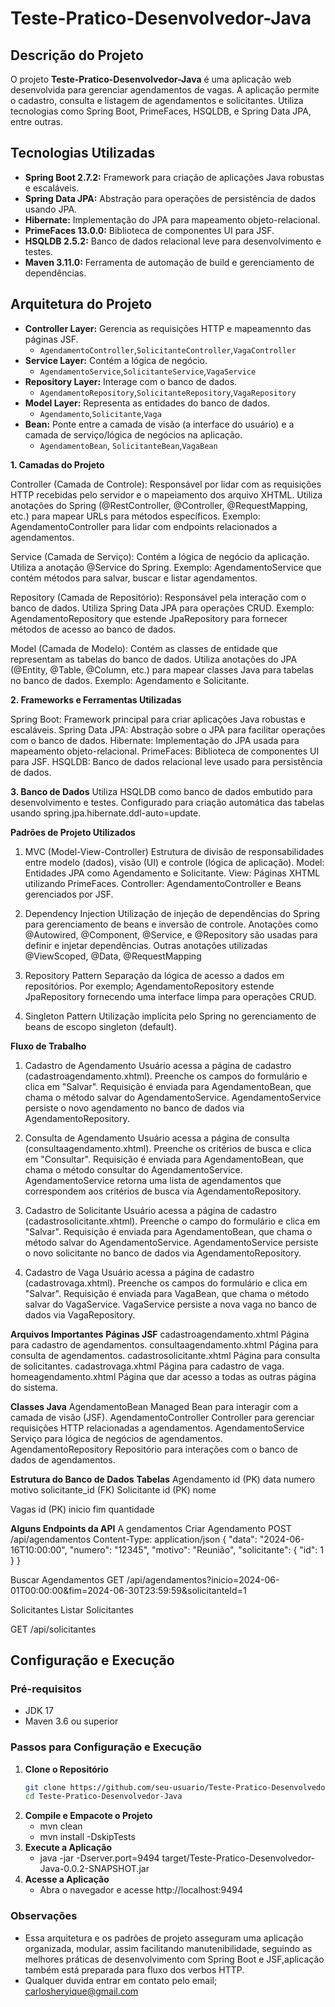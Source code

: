 # Teste-Pratico-Desenvolvedor-Java

## Descrição do Projeto

O projeto **Teste-Pratico-Desenvolvedor-Java** é uma aplicação web desenvolvida para gerenciar agendamentos de vagas. 
A aplicação permite o cadastro, consulta e listagem de agendamentos e solicitantes. Utiliza tecnologias como Spring Boot, PrimeFaces, HSQLDB, e Spring Data JPA, entre outras.

## Tecnologias Utilizadas

- **Spring Boot 2.7.2:** Framework para criação de aplicações Java robustas e escaláveis.
- **Spring Data JPA:** Abstração para operações de persistência de dados usando JPA.
- **Hibernate:** Implementação do JPA para mapeamento objeto-relacional.
- **PrimeFaces 13.0.0:** Biblioteca de componentes UI para JSF.
- **HSQLDB 2.5.2:** Banco de dados relacional leve para desenvolvimento e testes.
- **Maven 3.11.0:** Ferramenta de automação de build e gerenciamento de dependências.

## Arquitetura do Projeto

- **Controller Layer:** Gerencia as requisições HTTP e mapeamennto das páginas JSF.
  - `AgendamentoController`,`SolicitanteController`,`VagaController`
- **Service Layer:** Contém a lógica de negócio.
  - `AgendamentoService`,`SolicitanteService`,`VagaService`
- **Repository Layer:** Interage com o banco de dados.
  - `AgendamentoRepository`,`SolicitanteRepository`,`VagaRepository`
- **Model Layer:** Representa as entidades do banco de dados.
  - `Agendamento`,`Solicitante`,`Vaga`
- **Bean:** Ponte entre a camada de visão (a interface do usuário) e a camada de serviço/lógica de negócios na aplicação.
  - `AgendamentoBean`, `SolicitanteBean`,`VagaBean`


**1. Camadas do Projeto**

Controller (Camada de Controle):
Responsável por lidar com as requisições HTTP recebidas pelo servidor e o mapeiamento dos arquivo XHTML.
Utiliza anotações do Spring (@RestController, @Controller, @RequestMapping, etc.) para mapear URLs para métodos específicos.
Exemplo: AgendamentoController para lidar com endpoints relacionados a agendamentos.

Service (Camada de Serviço):
Contém a lógica de negócio da aplicação.
Utiliza a anotação @Service do Spring.
Exemplo: AgendamentoService que contém métodos para salvar, buscar e listar agendamentos.

Repository (Camada de Repositório):
Responsável pela interação com o banco de dados.
Utiliza Spring Data JPA para operações CRUD.
Exemplo: AgendamentoRepository que estende JpaRepository para fornecer métodos de acesso ao banco de dados.

Model (Camada de Modelo):
Contém as classes de entidade que representam as tabelas do banco de dados.
Utiliza anotações do JPA (@Entity, @Table, @Column, etc.) para mapear classes Java para tabelas no banco de dados.
Exemplo: Agendamento e Solicitante.

**2. Frameworks e Ferramentas Utilizadas**

Spring Boot:
Framework principal para criar aplicações Java robustas e escaláveis.
Spring Data JPA:
Abstração sobre o JPA para facilitar operações com o banco de dados.
Hibernate:
Implementação do JPA usada para mapeamento objeto-relacional.
PrimeFaces:
Biblioteca de componentes UI para JSF.
HSQLDB:
Banco de dados relacional leve usado para persistência de dados.

**3. Banco de Dados**
Utiliza HSQLDB como banco de dados embutido para desenvolvimento e testes.
Configurado para criação automática das tabelas usando spring.jpa.hibernate.ddl-auto=update.


**Padrões de Projeto Utilizados**

1. MVC (Model-View-Controller)
Estrutura de divisão de responsabilidades entre modelo (dados), visão (UI) e controle (lógica de aplicação).
Model: Entidades JPA como Agendamento e Solicitante.
View: Páginas XHTML utilizando PrimeFaces.
Controller: AgendamentoController e Beans gerenciados por JSF.

3. Dependency Injection
Utilização de injeção de dependências do Spring para gerenciamento de beans e inversão de controle.
Anotações como @Autowired, @Component, @Service, e @Repository são usadas para definir e injetar dependências.
Outras anotações utilizadas @ViewScoped, @Data, @RequestMapping

5. Repository Pattern
Separação da lógica de acesso a dados em repositórios.
Por exemplo; AgendamentoRepository estende JpaRepository fornecendo uma interface limpa para operações CRUD.

7. Singleton Pattern
Utilização implícita pelo Spring no gerenciamento de beans de escopo singleton (default).

**Fluxo de Trabalho**

1. Cadastro de Agendamento
Usuário acessa a página de cadastro (cadastroagendamento.xhtml).
Preenche os campos do formulário e clica em "Salvar".
Requisição é enviada para AgendamentoBean, que chama o método salvar do AgendamentoService.
AgendamentoService persiste o novo agendamento no banco de dados via AgendamentoRepository.

3. Consulta de Agendamento
Usuário acessa a página de consulta (consultaagendamento.xhtml).
Preenche os critérios de busca e clica em "Consultar".
Requisição é enviada para AgendamentoBean, que chama o método consultar do AgendamentoService.
AgendamentoService retorna uma lista de agendamentos que correspondem aos critérios de busca via AgendamentoRepository.


4. Cadastro de Solicitante
Usuário acessa a página de cadastro (cadastrosolicitante.xhtml).
Preenche o campo do formulário e clica em "Salvar".
Requisição é enviada para AgendamentoBean, que chama o método salvar do AgendamentoService.
AgendamentoService persiste o novo solicitante no banco de dados via AgendamentoRepository.

6. Cadastro de Vaga
Usuário acessa a página de cadastro (cadastrovaga.xhtml).
Preenche os campos do formulário e clica em "Salvar".
Requisição é enviada para VagaBean, que chama o método salvar do VagaService.
VagaService persiste a nova vaga no banco de dados via VagaRepository.


**Arquivos Importantes**
**Páginas JSF**
cadastroagendamento.xhtml Página para cadastro de agendamentos.
consultaagendamento.xhtml Página para consulta de agendamentos.
cadastrosolicitante.xhtml Página para consulta de solicitantes.
cadastrovaga.xhtml Página para cadastro de vaga.
homeagendamento.xhtml Página que dar acesso a todas as outras página do sistema.

**Classes Java**
AgendamentoBean Managed Bean para interagir com a camada de visão (JSF).
AgendamentoController Controller para gerenciar requisições HTTP relacionadas a agendamentos.
AgendamentoService Serviço para lógica de negócios de agendamentos.
AgendamentoRepository Repositório para interações com o banco de dados de agendamentos.

**Estrutura do Banco de Dados**
**Tabelas**
Agendamento
id (PK)
data
numero
motivo
solicitante_id (FK)
Solicitante
id (PK)
nome

Vagas
id (PK)
inicio
fim
quantidade

**Alguns Endpoints da API**
A
gendamentos
Criar Agendamento
POST /api/agendamentos
Content-Type: application/json
{
  "data": "2024-06-16T10:00:00",
  "numero": "12345",
  "motivo": "Reunião",
  "solicitante": { "id": 1 }
}

Buscar Agendamentos
GET /api/agendamentos?inicio=2024-06-01T00:00:00&fim=2024-06-30T23:59:59&solicitanteId=1

Solicitantes
Listar Solicitantes

GET /api/solicitantes


## Configuração e Execução

### Pré-requisitos

- JDK 17 
- Maven 3.6 ou superior

### Passos para Configuração e Execução

1. **Clone o Repositório**
   ```sh
   git clone https://github.com/seu-usuario/Teste-Pratico-Desenvolvedor-Java.git
   cd Teste-Pratico-Desenvolvedor-Java
2. **Compile e Empacote o Projeto**
   - mvn clean
   - mvn install -DskipTests
3. **Execute a Aplicação**
   - java -jar -Dserver.port=9494 target/Teste-Pratico-Desenvolvedor-Java-0.0.2-SNAPSHOT.jar
4. **Acesse a Aplicação**
   - Abra o navegador e acesse http://localhost:9494

### Observações

- Essa arquitetura e os padrões de projeto asseguram uma aplicação organizada, modular, assim facilitando manutenibilidade, seguindo as melhores práticas de desenvolvimento
  com Spring Boot e JSF,aplicação também está preparada para fluxo dos verbos HTTP.
- Qualquer duvida entrar em contato pelo email; carlosheryique@gmail.com

